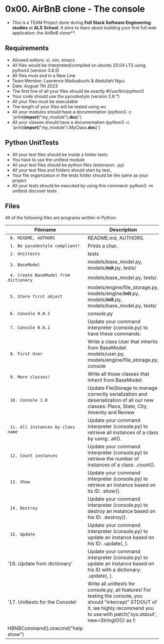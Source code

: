 # 0x00. AirBnB clone - The console

* This is a TEAM Project done during **Full Stack Software Engineering studies** at **ALX School**. It aims to learn about building your first full web application: the AirBnB clone**.

## Requirements
* Allowed editors: vi, vim, emacs
* All files would be interpreted/compiled on ubuntu 20.04 LTS using python3 (version 3.8.5)
* All files must end in a New Line
* Team Member: Lawrence Maduabuchi & Abdullahi Ngui.
* Date: August 7th 2023
* The first line of all your files should be exactly #!/usr/bin/python3
* Your code should use the pycodestyle (version 2.8.*)
* All your files must be executable
* The length of your files will be tested using wc
* All your modules should have a documentation (python3 -c 'print(__import__("my_module").__doc__)')
* All your classes should have a documentation (python3 -c 'print(__import__("my_module").MyClass.__doc__)')

## Python UnitTests
* All your test files should be inside a folder tests
* You have to use the unittest module
* All your test files should be python files (extension: .py)
* All your test files and folders should start by test_
* Your file organization in the tests folder should be the same as your project
* All your tests should be executed by using this command: python3 -m unittest discover tests

## Files
All of the following files are programs written in Python:

| Filename | Description |
| -------- | ----------- |
| ` 0. README, AUTHORS` | README.md, AUTHORS.|
| ` 1. Be pycodestyle compliant!` | Prints a char.|
| ` 2. Unittests` | tests|
| ` 3. BaseModel` | models/base_model.py, models/__init__.py, tests/|
| ` 4. Create BaseModel from dictionary` | models/base_model.py, tests/.|
| ` 5. Store first object` | models/engine/file_storage.py, models/engine/__init__.py, models/__init__.py, models/base_model.py, tests/ |
| ` 6. Console 0.0.1` | console.py |
| ` 7. Console 0.0.1` | Update your command interpreter (console.py) to have these commands:|
| ` 8. First User` | Write a class User that inherits from BaseModel: models/user.py, models/engine/file_storage.py, console | 
|` 9. More classes!` | Write all those classes that inherit from BaseModel: |
| ` 10. Console 1.0` | Update FileStorage to manage correctly serialization and deserialization of all our new classes: Place, State, City, Amenity and Review |
 | ` 11. All instances by class name` | Update your command interpreter (console.py) to retrieve all instances of a class by using: <class name>.all(). |
| ` 12. Count instances` | Update your command interpreter (console.py) to retrieve the number of instances of a class: <class name>.count(). |
| ` 13. Show` | Update your command interpreter (console.py) to retrieve an instance based on its ID: <class name>.show(<id>). |
| ` 14. Destroy` | Update your command interpreter (console.py) to destroy an instance based on his ID: <class name>.destroy(<id>). |
| ` 15. Update` | Update your command interpreter (console.py) to update an instance based on his ID: <class name>.update(<id>, <attribute value>).
|'16. Update from dictionary'| Update your command interpreter (console.py) to update an instance based on his ID with a dictionary: <class name>.update(<id>, <dictionary representation>).|
|'17. Unittests for the Console!| Write all unittests for console.py, all features! For testing the console, you should “intercept” STDOUT of it, we highly recommend you to use:with patch('sys.stdout', new=StringIO()) as f:
    HBNBCommand().onecmd("help show")|
